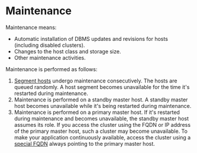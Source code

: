 # Maintenance

Maintenance means:

* Automatic installation of DBMS updates and revisions for hosts (including disabled clusters).
* Changes to the host class and storage size.
* Other maintenance activities.

Maintenance is performed as follows:

1. [Segment hosts](index.md) undergo maintenance consecutively. The hosts are queued randomly. A host segment becomes unavailable for the time it's restarted during maintenance.
1. Maintenance is performed on a standby master host. A standby master host becomes unavailable while it's being restarted during maintenance.
1. Maintenance is performed on a primary master host. If it's restarted during maintenance and becomes unavailable, the standby master host assumes its role. If you access the cluster using the FQDN or IP address of the primary master host, such a cluster may become unavailable. To make your application continuously available, access the cluster using a [special FQDN](../operations/connect.md#fqdn-master) always pointing to the primary master host.
